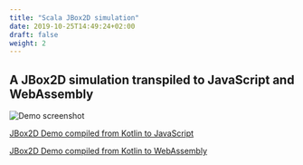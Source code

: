 ```yaml
---
title: "Scala JBox2D simulation"
date: 2019-10-25T14:49:24+02:00
draft: false
weight: 2
---
```


## A JBox2D simulation transpiled to JavaScript and WebAssembly

![Demo screenshot](/Bytecoder/docassets/jbox2ddemo.png)

[JBox2D Demo compiled from Kotlin to JavaScript](/Bytecoder/index-kotlin.html)

[JBox2D Demo compiled from Kotlin to WebAssembly](/Bytecoder/indexwasm-kotlin.html)
